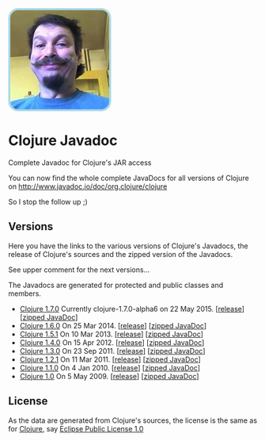 <a href="http://about.me/ivan_pierre" >
                    <img src="images/ivanpierrebig.jpg" alt="Ivan Pierre" 
                         style="border:solid 4px lightblue; border-radius: 20px;">
                </a>

# Clojure Javadoc
Complete Javadoc for Clojure's JAR access

You can now find the whole complete JavaDocs for all versions of Clojure on
http://www.javadoc.io/doc/org.clojure/clojure

So I stop the follow up ;)

## Versions 
Here you have the links to the various versions of Clojure's Javadocs, the release of Clojure's 
sources and the zipped version of the Javadocs.

See upper comment for the next versions...

The Javadocs are generated for protected and public classes and members.
* [Clojure 1.7.0](http://polekilroysoft.github.io/ClojureJavadoc/clojure-1.7.0-RC1/) 
Currently clojure-1.7.0-alpha6 on 22 May 2015.
\[[release](https://github.com/clojure/clojure/releases/tag/clojure-1.7.0-RC1)]
\[[zipped JavaDoc](http://polekilroysoft.github.io/ClojureJavadoc/clojure-1.7.0-RC1.jar)]
* [Clojure 1.6.0](http://polekilroysoft.github.io/ClojureJavadoc/clojure1.6.0/) 
On 25 Mar 2014.
\[[release](https://github.com/clojure/clojure/releases/tag/clojure-1.6.0)]
\[[zipped JavaDoc](http://polekilroysoft.github.io/ClojureJavadoc/clojure1.6.0.zip)]
* [Clojure 1.5.1](http://polekilroysoft.github.io/ClojureJavadoc/clojure1.5.1/) 
On 10 Mar 2013.
\[[release](https://github.com/clojure/clojure/releases/tag/clojure-1.5.1)]
\[[zipped JavaDoc](http://polekilroysoft.github.io/ClojureJavadoc/clojure1.5.1.zip)]
* [Clojure 1.4.0](http://polekilroysoft.github.io/ClojureJavadoc/clojure1.4.0/) 
On 15 Apr 2012.
\[[release](https://github.com/clojure/clojure/releases/tag/clojure-1.4.0)]
\[[zipped JavaDoc](http://polekilroysoft.github.io/ClojureJavadoc/clojure1.4.0.zip)]
* [Clojure 1.3.0](http://polekilroysoft.github.io/ClojureJavadoc/clojure1.3.0/) 
On 23 Sep 2011.
\[[release](https://github.com/clojure/clojure/releases/tag/clojure-1.3.0)]
\[[zipped JavaDoc](http://polekilroysoft.github.io/ClojureJavadoc/clojure1.3.0.zip)]
* [Clojure 1.2.1](http://polekilroysoft.github.io/ClojureJavadoc/clojure1.2.1/) 
On 11 Mar 2011.
\[[release](https://github.com/clojure/clojure/releases/tag/clojure-1.2.1)]
\[[zipped JavaDoc](http://polekilroysoft.github.io/ClojureJavadoc/clojure1.2.1.zip)]
* [Clojure 1.1.0](http://polekilroysoft.github.io/ClojureJavadoc/clojure1.1.0/) 
On 4 Jan 2010.
\[[release](https://github.com/clojure/clojure/releases/tag/clojure-1.1.0)]
\[[zipped JavaDoc](http://polekilroysoft.github.io/ClojureJavadoc/clojure1.1.0.zip)]
* [Clojure 1.0](http://polekilroysoft.github.io/ClojureJavadoc/clojure1.0/) 
On 5 May 2009.
\[[release](https://github.com/clojure/clojure/releases/tag/clojure-1.0)]
\[[zipped JavaDoc](http://polekilroysoft.github.io/ClojureJavadoc/clojure1.0.zip)]

## License
As the data are generated from Clojure's sources, the license is the same as for 
[Clojure](https://github.com/clojure/clojure), say 
[Eclipse Public License 1.0](http://opensource.org/licenses/eclipse-1.0.php)
